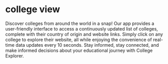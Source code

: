 # college view
Discover colleges from around the world in a snap! Our app provides a user-friendly interface to access a continuously updated list of colleges, complete with their country of origin and website links. Simply click on any college to explore their website, all while enjoying the convenience of real-time data updates every 10 seconds. Stay informed, stay connected, and make informed decisions about your educational journey with College Explorer.
